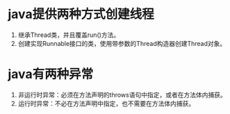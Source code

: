 # java提供两种方式创建线程
 1. 继承Thread类，并且覆盖run()方法。
 1. 创建实现Runnable接口的类，使用带参数的Thread构造器创建Thread对象。

# java有两种异常
 1. 非运行时异常：必须在方法声明的throws语句中指定，或者在方法体内捕获。
 2. 运行时异常：不必在方法声明中指定，也不需要在方法体内捕获。